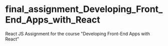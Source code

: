 # final_assignment_Developing_Front_End_Apps_with_React
 React JS Assignment for the course "Developing Front-End Apps with React"
